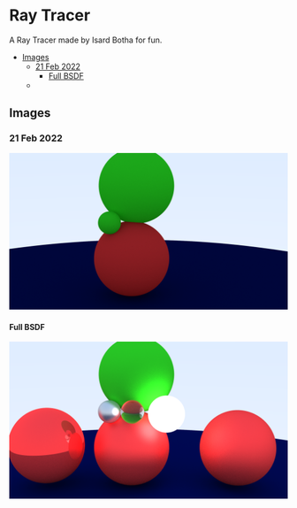 # Ray Tracer <!-- omit in toc -->

A Ray Tracer made by Isard Botha for fun.

- [Images](#images)
  - [21 Feb 2022](#21-feb-2022)
    - [Full BSDF](#full-bsdf)
  - [](#)

## Images

### 21 Feb 2022
![Image of the day|2022 02 21](./Ray-Tracer/output/outCamera220221.png)

#### Full BSDF
![Full BSDF](./Ray-Tracer/output/outFullBSDF.png)

### 